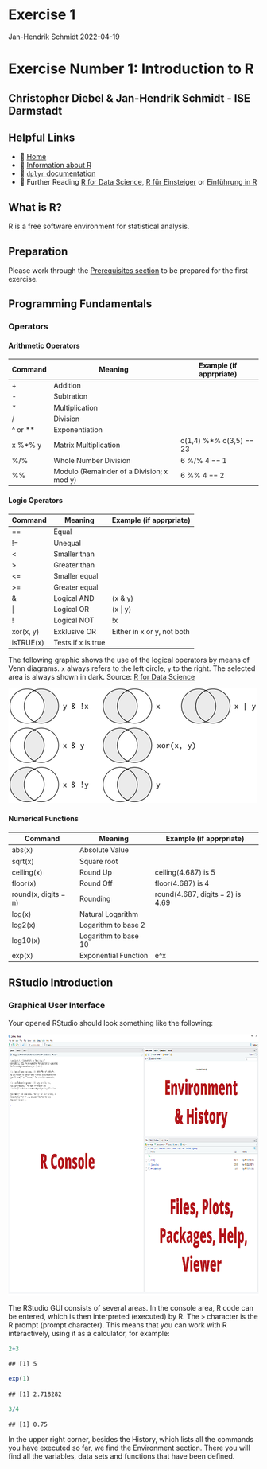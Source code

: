 Exercise 1
================
Jan-Hendrik Schmidt
2022-04-19

# Exercise Number 1: Introduction to R

## Christopher Diebel & Jan-Hendrik Schmidt - ISE Darmstadt

## Helpful Links

-   :house_with_garden:
    [Home](https://github.com/tud-ise/Wellbeing_SoSe2022/blob/main/README.md)
-   :open_book: [Information about R](https://www.r-project.org/)
-   :open_book: [`dplyr`
    documentation](https://dplyr.tidyverse.org/reference/index.html)
-   :open_book: Further Reading [R for Data
    Science](https://r4ds.had.co.nz/), [R für
    Einsteiger](http://aproxy.ulb.tu-darmstadt.de:2058/book/index.cfm?bok_id=1993358)
    or [Einführung in
    R](https://methodenlehre.github.io/einfuehrung-in-R/die-r-sprache.html)

## What is R?

R is a free software environment for statistical analysis.

## Preparation

Please work through the [Prerequisites
section](https://github.com/tud-ise/Wellbeing_SoSe2022/blob/main/README.md#0-prerequisites)
to be prepared for the first exercise.

## Programming Fundamentals

### Operators

#### Arithmetic Operators

| Command   | Meaning                                   | Example (if apprpriate)  |
|-----------|-------------------------------------------|--------------------------|
| \+        | Addition                                  |                          |
| \-        | Subtration                                |                          |
| \*        | Multiplication                            |                          |
| /         | Division                                  |                          |
| ^ or \*\* | Exponentiation                            |                          |
| x %\*% y  | Matrix Multiplication                     | c(1,4) %\*% c(3,5) == 23 |
| %/%       | Whole Number Division                     | 6 %/% 4 == 1             |
| %%        | Modulo (Remainder of a Division; x mod y) | 6 %% 4 == 2              |

#### Logic Operators

| Command   | Meaning            | Example (if apprpriate)    |
|-----------|--------------------|----------------------------|
| ==        | Equal              |                            |
| !=        | Unequal            |                            |
| \<        | Smaller than       |                            |
| \>        | Greater than       |                            |
| \<=       | Smaller equal      |                            |
| \>=       | Greater equal      |                            |
| &         | Logical AND        | (x & y)                    |
| \|        | Logical OR         | (x \| y)                   |
| !         | Logical NOT        | !x                         |
| xor(x, y) | Exklusive OR       | Either in x or y, not both |
| isTRUE(x) | Tests if x is true |                            |

The following graphic shows the use of the logical operators by means of
Venn diagrams. `x` always refers to the left circle, `y` to the right.
The selected area is always shown in dark. Source: [R for Data
Science](https://r4ds.had.co.nz/)

![Illustration of the Logical Operators](./MD_IMG/transform-logical.png)

#### Numerical Functions

| Command              | Meaning              | Example (if apprpriate)          |
|----------------------|----------------------|----------------------------------|
| abs(x)               | Absolute Value       |                                  |
| sqrt(x)              | Square root          |                                  |
| ceiling(x)           | Round Up             | ceiling(4.687) is 5              |
| floor(x)             | Round Off            | floor(4.687) is 4                |
| round(x, digits = n) | Rounding             | round(4.687, digits = 2) is 4.69 |
| log(x)               | Natural Logarithm    |                                  |
| log2(x)              | Logarithm to base 2  |                                  |
| log10(x)             | Logarithm to base 10 |                                  |
| exp(x)               | Exponential Function | e^x                              |

## RStudio Introduction

### Graphical User Interface

Your opened RStudio should look something like the following:

<img src="./MD_IMG/RStudio_GUI.png" width="960" height="525/"/>

The RStudio GUI consists of several areas. In the console area, R code
can be entered, which is then interpreted (executed) by R. The `>`
character is the R prompt (prompt character). This means that you can
work with R interactively, using it as a calculator, for example:

``` r
2+3
```

    ## [1] 5

``` r
exp(1)
```

    ## [1] 2.718282

``` r
3/4
```

    ## [1] 0.75

In the upper right corner, besides the History, which lists all the
commands you have executed so far, we find the Environment section.
There you will find all the variables, data sets and functions that have
been defined.

